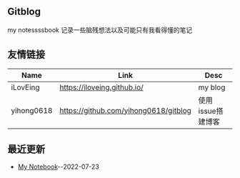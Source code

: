 ## Gitblog
my notessssbook
记录一些脑残想法以及可能只有我看得懂的笔记
## 友情链接
| Name | Link | Desc | 
 | ---- | ---- | ---- |
| iLovEing | https://iloveing.github.io/ | my blog |
| yihong0618 | https://github.com/yihong0618/gitblog | 使用issue搭建博客 |
## 最近更新
- [My Notebook](https://github.com/iLovEing/notebook/issues/2)--2022-07-23
